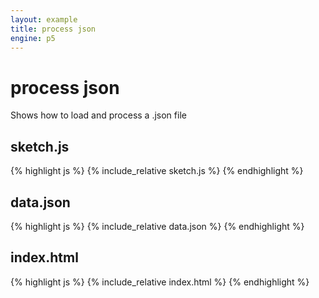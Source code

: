 ```yaml
---
layout: example
title: process json
engine: p5
---
```


# process json

Shows how to load and process a .json file
## sketch.js 
{% highlight js %}
{% include_relative sketch.js %}
{% endhighlight %}

## data.json 
{% highlight js %}
{% include_relative data.json %}
{% endhighlight %}


## index.html 
{% highlight js %}
{% include_relative index.html %}
{% endhighlight %}
